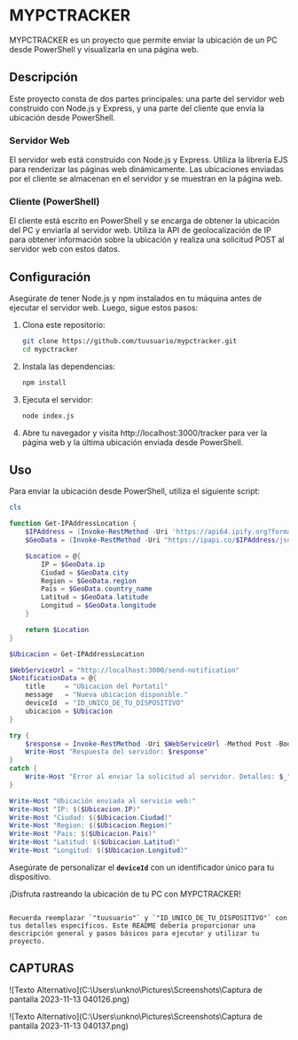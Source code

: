 # MYPCTRACKER

MYPCTRACKER es un proyecto que permite enviar la ubicación de un PC desde PowerShell y visualizarla en una página web.

## Descripción

Este proyecto consta de dos partes principales: una parte del servidor web construido con Node.js y Express, y una parte del cliente que envía la ubicación desde PowerShell.

### Servidor Web

El servidor web está construido con Node.js y Express. Utiliza la librería EJS para renderizar las páginas web dinámicamente. Las ubicaciones enviadas por el cliente se almacenan en el servidor y se muestran en la página web.

### Cliente (PowerShell)

El cliente está escrito en PowerShell y se encarga de obtener la ubicación del PC y enviarla al servidor web. Utiliza la API de geolocalización de IP para obtener información sobre la ubicación y realiza una solicitud POST al servidor web con estos datos.

## Configuración

Asegúrate de tener Node.js y npm instalados en tu máquina antes de ejecutar el servidor web. Luego, sigue estos pasos:

1. Clona este repositorio:

   ```bash
   git clone https://github.com/tuusuario/mypctracker.git
   cd mypctracker

1. Instala las dependencias:
    
    ```bash
    npm install
    
    ```
    
2. Ejecuta el servidor:
    
    ```bash
    node index.js
    
    ```
    
3. Abre tu navegador y visita http://localhost:3000/tracker para ver la página web y la última ubicación enviada desde PowerShell.

## **Uso**

Para enviar la ubicación desde PowerShell, utiliza el siguiente script:

```powershell
cls

function Get-IPAddressLocation {
    $IPAddress = (Invoke-RestMethod -Uri 'https://api64.ipify.org?format=json').ip
    $GeoData = (Invoke-RestMethod -Uri "https://ipapi.co/$IPAddress/json/")

    $Location = @{
        IP = $GeoData.ip
        Ciudad = $GeoData.city
        Region = $GeoData.region
        Pais = $GeoData.country_name
        Latitud = $GeoData.latitude
        Longitud = $GeoData.longitude
    }

    return $Location
}

$Ubicacion = Get-IPAddressLocation

$WebServiceUrl = "http://localhost:3000/send-notification"
$NotificationData = @{
    title     = "Ubicacion del Portatil"
    message   = "Nueva ubicacion disponible."
    deviceId  = "ID_UNICO_DE_TU_DISPOSITIVO"
    ubicacion = $Ubicacion
}

try {
    $response = Invoke-RestMethod -Uri $WebServiceUrl -Method Post -Body ($NotificationData | ConvertTo-Json) -ContentType 'application/json'
    Write-Host "Respuesta del servidor: $response"
}
catch {
    Write-Host "Error al enviar la solicitud al servidor. Detalles: $_"
}

Write-Host "Ubicación enviada al servicio web:"
Write-Host "IP: $($Ubicacion.IP)"
Write-Host "Ciudad: $($Ubicacion.Ciudad)"
Write-Host "Region: $($Ubicacion.Region)"
Write-Host "Pais: $($Ubicacion.Pais)"
Write-Host "Latitud: $($Ubicacion.Latitud)"
Write-Host "Longitud: $($Ubicacion.Longitud)"

```

Asegúrate de personalizar el **`deviceId`** con un identificador único para tu dispositivo.

¡Disfruta rastreando la ubicación de tu PC con MYPCTRACKER!

```arduino

Recuerda reemplazar `"tuusuario"` y `"ID_UNICO_DE_TU_DISPOSITIVO"` con tus detalles específicos. Este README debería proporcionar una descripción general y pasos básicos para ejecutar y utilizar tu proyecto.

```
## CAPTURAS

![Texto Alternativo](C:\Users\unkno\Pictures\Screenshots\Captura de pantalla 2023-11-13 040126.png)

![Texto Alternativo](C:\Users\unkno\Pictures\Screenshots\Captura de pantalla 2023-11-13 040137.png)